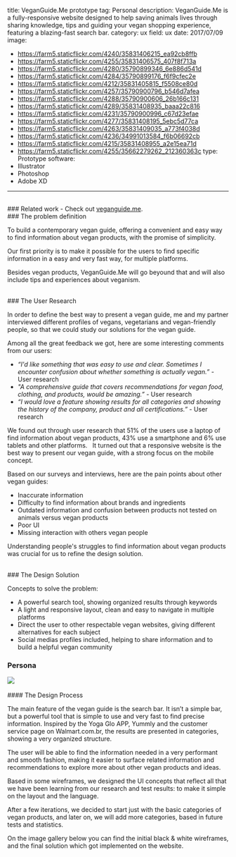 title: VeganGuide.Me prototype
tag: Personal
description: VeganGuide.Me is a fully-responsive website designed to help saving animals lives through sharing knowledge, tips and guiding your vegan shopping experience, featuring a blazing-fast search bar.
category: ux
field: ux
date: 2017/07/09
image: 
- https://farm5.staticflickr.com/4240/35831406215_ea92cb8ffb
- https://farm5.staticflickr.com/4255/35831406575_407f8f713a
- https://farm5.staticflickr.com/4280/35790899346_6e886d541d
- https://farm5.staticflickr.com/4284/35790899176_f6f9cfec2e
- https://farm5.staticflickr.com/4212/35831405815_f5508ce80d
- https://farm5.staticflickr.com/4257/35790900796_b546d7afea
- https://farm5.staticflickr.com/4288/35790900606_26b166c131
- https://farm5.staticflickr.com/4289/35831408935_baaa22c816
- https://farm5.staticflickr.com/4231/35790900996_c67d23efae
- https://farm5.staticflickr.com/4277/35831408195_5ebc5d77ca
- https://farm5.staticflickr.com/4263/35831409035_a773f4038d
- https://farm5.staticflickr.com/4236/34991013584_f6b06692cb
- https://farm5.staticflickr.com/4215/35831408955_a2e15ea71d
- https://farm5.staticflickr.com/4255/35662279262_212360363c
type: Prototype
software:
- Illustrator
- Photoshop
- Adobe XD
---
<br/>
### Related work
- Check out <a href="http://veganguide.me" target="_blank">veganguide.me</a>.

<br/>
### The problem definition 

To build a contemporary vegan guide, offering a convenient and easy way to find information about vegan products, with the promise of simplicity. 

Our first priority is to make it possible for the users to find specific information in a easy and very fast way, for multiple platforms.  

Besides vegan products, VeganGuide.Me will go beyound that and will also include tips and experiences about veganism. 

<br/>
### The User Research

In order to define the best way to present a vegan guide, me and my partner interviewed different profiles of vegans,  vegetarians and vegan-friendly people, so that we could study our solutions for the vegan guide.

Among all the great feedback we got, here are some interesting comments from our users:

- *“I'd like something that was easy to use and clear. Sometimes I encounter confusion about whether something is actually vegan.”* - User research 
- *"A comprehensive guide that covers recommendations for vegan food, clothing, and products, would be amazing.”* - User research
- *“I would love a feature showing results for all categories and showing the history of the company, product and all certifications.”* - User research

We found out through user research that 51% of the users use a laptop of find information about vegan products, 43% use a smartphone and 6% use tablets and other platforms.
  
It turned out that a responsive website is the best way to present our vegan guide, with a strong focus on the mobile concept.  

Based on our surveys and interviews, here are the pain points about other vegan guides:

- Inaccurate information
- Difficulty to find information about brands and ingredients
- Outdated information and confusion between products not tested on animals versus vegan products
- Poor UI 
- Missing interaction with others vegan people

Understanding people's struggles to find information about vegan products was crucial for us to refine the design solution.

<br/>
### The Design Solution

Concepts to solve the problem: 

- A powerful search tool, showing organized results through keywords
- A light and responsive layout, clean and easy to navigate in multiple platforms
- Direct the user to other respectable vegan websites, giving different alternatives for each subject
- Social medias profiles included, helping to share information and to build a helpful vegan community

<div class="hide-for-small-only">
    <h3>Persona</h3>
    <img src="https://farm5.staticflickr.com/4218/35662538192_c141e98c06_h.jpg" />
</div>

<br/>
#### The Design Process

The main feature of the vegan guide is the search bar. It isn’t a simple bar, but a powerful tool that is simple to use and very fast to find precise information. Inspired by the Yoga Glo APP, Yummly and the customer service page on Walmart.com.br, the results are presented in categories, showing a very organized structure. 

The user will be able to find the information needed in a very performant and smooth fashion, making it easier to surface related information and recommendations to explore more about other vegan products and ideas.  

Based in some wireframes, we designed the UI concepts that reflect all that we have been learning from our research and test results: to make it simple on the layout and the language.  

After a few iterations, we decided to start just with the basic categories of vegan products, and later on, we will add more categories, based in future tests and statistics.  

On the image gallery below you can find the initial black & white wireframes, and the final solution which got implemented on the website.
